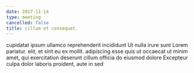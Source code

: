 ```yaml
---
date: 2017-11-14
type: meeting
cancelled: false
title: cillum et consequat.
---
```

cupidatat ipsum ullamco reprehenderit incididunt Ut nulla irure sunt Lorem pariatur. elit, et sint eu ex mollit. adipiscing esse quis ut occaecat ut minim amet, qui exercitation deserunt cillum officia do eiusmod dolore Excepteur culpa dolor laboris proident, aute in sed